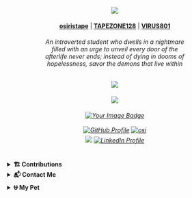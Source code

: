 <p align="center">
<img src="https://cdn.catcatnya.com/custom_emojis/images/000/014/142/original/07b17c1f5a86565d.png" length="60" width="60" /> <br><br>
<a href="https://github.com/osiristape" target="_blank"><strong>osiristape</strong></a>  |  
<a href="https://github.com/TAPEZONE128" target="_blank"><strong>TAPEZONE128</strong></a>  |  
<a href="https://github.com/VIRUZ801" target="_blank"><strong>VIRUS801</strong></a> 
<h6 align="center"> An introverted student who dwells in a nightmare <br> filled with an urge to unveil every door of the <br> afterlife never ends; instead of dying in dooms of <br> hopelessness, savor the demons that live within </h6>
</p>

##
<h6 align="center">
  <img src="https://moe-counter.glitch.me/get/@osiristape?theme=rule34"/><br><br>
  <a href="https://open.spotify.com/user/312vprgbiy5vh2vocqkmqv6jjlli" target="_blank">
    <img src="https://spotify-github-profile.kittinanx.com/api/view?uid=312vprgbiy5vh2vocqkmqv6jjlli&cover_image=false&theme=default&show_offline=true&background_color=121212&interchange=true&bar_color=53b14f&bar_color_cover=false)"/> </a><br><br>
  <a href="https://tryhackme.com/r/p/osiristape" target="_blank">
    <img src="https://tryhackme-badges.s3.amazonaws.com/osiristape.png" alt="Your Image Badge" /> <br><br>
  <a href="https://github.com/andraceli" target="_blank"> 
    <img src="https://img.shields.io/badge/GitHub-%23181717.svg?&style=for-the-badge&logo=github&logoColor=white" alt="GitHub Profile" style="margin-bottom: 5px;" /></a>
  <a href="https://bsky.app/profile/osiristape.bsky.social" target="_blank">
    <img src="https://img.shields.io/badge/Bluesky-%231DA1F2.svg?&style=for-the-badge&logo=bluesky&logoColor=white" alt="osi" style="margin-bottom: 5px;" /></a>
  <a href="https://www.youtube.com/@osiristape"> <br>
  <img src="https://img.shields.io/badge/youtube-%23EE4831.svg?&style=for-the-badge&logo=youtube&logoColor=white alt=youtube style="margin-bottom: 5px;" /></a>
  <a href="https://es.linkedin.com/in/amgacedo" target="_blank">
    <img src="https://img.shields.io/badge/LinkedIn-%230077B5.svg?&style=for-the-badge&logo=linkedin&logoColor=white" alt="LinkedIn Profile" style="margin-bottom: 5px;" />
  </a> 
  </h6>



##

<details> 
<summary><b>🏗️ Contributions </b></summary>
<div align="center"> <br>
    <img src="https://github.com/osiristape/osiristape/blob/main/profile-3d-contrib/profile-night-rainbow.svg" alt="3D-Graph-Contribution" width="600">
</div>

</details>

<details> 
<summary><b>📬 Contact Me</b></summary>
<div>
  
#### You can reach me via:
- **Line ID**: [osiristape](https://line.me/ti/p/pWLRh9tNww)
- **Email**: [osiristape@proton.me](mailto:osiristape@proton.me)

</div>
</details>

<details>
  <summary><b>⛎ My Pet</b></summary>

<div align="center">
<picture>
  <source media="(prefers-color-scheme: dark)" srcset="https://raw.githubusercontent.com/osiristape/osiristape/output/github-contribution-grid-snake-dark.svg">
  <source media="(prefers-color-scheme: light)" srcset="https://raw.githubusercontent.com/osiristape/osiristape/output/github-contribution-grid-snake.svg">
  <img alt="github contribution grid snake animation" src="https://raw.githubusercontent.com/osiristape/osiristape/output/github-contribution-grid-snake.svg">
</picture>
</div>
</details>


